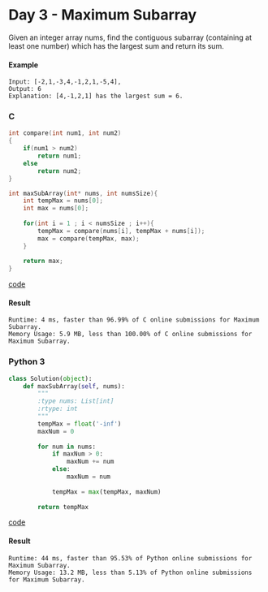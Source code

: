 # Day 3 - Maximum Subarray
Given an integer array nums, find the contiguous subarray (containing at least one number) which has the largest sum and return its sum.

#### Example 
```
Input: [-2,1,-3,4,-1,2,1,-5,4],
Output: 6
Explanation: [4,-1,2,1] has the largest sum = 6.
```

### C
```C
int compare(int num1, int num2)
{
    if(num1 > num2)
        return num1;
    else
        return num2;
}

int maxSubArray(int* nums, int numsSize){
    int tempMax = nums[0];
    int max = nums[0];
        
    for(int i = 1 ; i < numsSize ; i++){
        tempMax = compare(nums[i], tempMax + nums[i]);
        max = compare(tempMax, max);
    }
        
    return max;
}
```
[code](C/maximumSubarray.c)

#### Result
```
Runtime: 4 ms, faster than 96.99% of C online submissions for Maximum Subarray.
Memory Usage: 5.9 MB, less than 100.00% of C online submissions for Maximum Subarray.
```

### Python 3
```python
class Solution(object):
    def maxSubArray(self, nums):
        """
        :type nums: List[int]
        :rtype: int
        """
        tempMax = float('-inf')
        maxNum = 0
        
        for num in nums:
            if maxNum > 0:
                maxNum += num
            else:
                maxNum = num
            
            tempMax = max(tempMax, maxNum)
        
        return tempMax
```
[code](Python/maximumSubarray.py)

#### Result
```
Runtime: 44 ms, faster than 95.53% of Python online submissions for Maximum Subarray.
Memory Usage: 13.2 MB, less than 5.13% of Python online submissions for Maximum Subarray.
```
